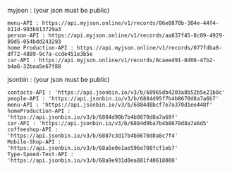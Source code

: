 myjson : (your json must be public)

    menu-API : https://api.myjson.online/v1/records/86e8870b-304e-44f4-b11d-903b813729a3
    person-API : https://api.myjson.online/v1/records/aa837f45-8c09-4929-89d5-054bdd243293
    home Production-API : https://api.myjson.online/v1/records/077fdba8-df72-4889-9c7a-ccde451e3b5e
    car-API : https://api.myjson.online/v1/records/8caeed91-8d08-47b2-b4a6-32baa5e67f88

jsonbin : (your json must be public)

    contacts-API : 'https://api.jsonbin.io/v3/b/68965db4203a8b52b5e21b0c'
    people-API : 'https://api.jsonbin.io/v3/b/6884d95f7b4b8670d8a7a6b7'
    menu-API : 'https://api.jsonbin.io/v3/b/6884d8bcf7e7a370d1ee448f'
    homeProduction-API : 'https://api.jsonbin.io/v3/b/6884d90b7b4b8670d8a7a69f'
    car-API : 'https://api.jsonbin.io/v3/b/6884d9ba7b4b8670d8a7a6d5'
    coffeeshop-API : 'https://api.jsonbin.io/v3/b/6887c3d17b4b8670d8a8c7f4'
    Mobile-Shop-API : 'https://api.jsonbin.io/v3/b/68a5e0e1ae596e708fcf1eb7'
    Type-Speed-Test-API : 'https://api.jsonbin.io/v3/b/68a9e931d0ea881f40618008'

